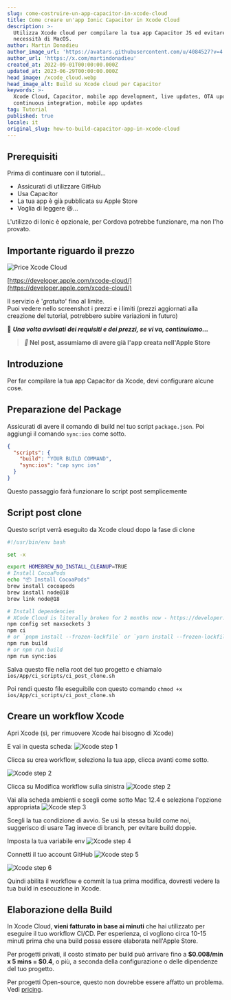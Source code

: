 ```yaml
---
slug: come-costruire-un-app-capacitor-in-xcode-cloud
title: Come creare un'app Ionic Capacitor in Xcode Cloud
description: >-
  Utilizza Xcode cloud per compilare la tua app Capacitor JS ed evitare la
  necessità di MacOS.
author: Martin Donadieu
author_image_url: 'https://avatars.githubusercontent.com/u/4084527?v=4'
author_url: 'https://x.com/martindonadieu'
created_at: 2022-09-01T00:00:00.000Z
updated_at: 2023-06-29T00:00:00.000Z
head_image: /xcode_cloud.webp
head_image_alt: Build su Xcode cloud per Capacitor
keywords: >-
  Xcode Cloud, Capacitor, mobile app development, live updates, OTA updates,
  continuous integration, mobile app updates
tag: Tutorial
published: true
locale: it
original_slug: how-to-build-capacitor-app-in-xcode-cloud
---
```

## Prerequisiti

Prima di continuare con il tutorial...

-   Assicurati di utilizzare GitHub
-   Usa Capacitor
-   La tua app è già pubblicata su Apple Store
-   Voglia di leggere 😆...

L'utilizzo di Ionic è opzionale, per Cordova potrebbe funzionare, ma non l'ho provato.

## Importante riguardo il prezzo

![Price Xcode Cloud](/xcode_cloud_price.webp)

[https://developer.apple.com/xcode-cloud/](https://developer.apple.com/xcode-cloud/)

Il servizio è '_gratuito_' fino al limite.  
Puoi vedere nello screenshot i prezzi e i limiti (prezzi aggiornati alla creazione del tutorial, potrebbero subire variazioni in futuro)

🔴 **_Una volta avvisati dei requisiti e dei prezzi, se vi va, continuiamo..._**

> **_📣_ Nel post, assumiamo di avere già l'app creata nell'Apple Store**

## Introduzione

Per far compilare la tua app Capacitor da Xcode, devi configurare alcune cose.

## Preparazione del Package

Assicurati di avere il comando di build nel tuo script `package.json`.
Poi aggiungi il comando `sync:ios` come sotto.

```json
{
  "scripts": {
    "build": "YOUR BUILD COMMAND",
    "sync:ios": "cap sync ios"
  }
}
```
Questo passaggio farà funzionare lo script post semplicemente

## Script post clone
Questo script verrà eseguito da Xcode cloud dopo la fase di clone

```bash
#!/usr/bin/env bash

set -x

export HOMEBREW_NO_INSTALL_CLEANUP=TRUE
# Install CocoaPods
echo "📦 Install CocoaPods"
brew install cocoapods
brew install node@18
brew link node@18

# Install dependencies
# XCode Cloud is literally broken for 2 months now - https://developer.apple.com/forums/thread/738136?answerId=774510022#774510022
npm config set maxsockets 3
npm ci
# or `pnpm install --frozen-lockfile` or `yarn install --frozen-lockfile` or bun install
npm run build 
# or npm run build
npm run sync:ios
```

Salva questo file nella root del tuo progetto e chiamalo `ios/App/ci_scripts/ci_post_clone.sh`

Poi rendi questo file eseguibile con questo comando `chmod +x ios/App/ci_scripts/ci_post_clone.sh`

## Creare un workflow Xcode

Apri Xcode (sì, per rimuovere Xcode hai bisogno di Xcode)

E vai in questa scheda:
![Xcode step 1](/xcode_step_1.webp)

Clicca su crea workflow, seleziona la tua app, clicca avanti come sotto.

![Xcode step 2](/xcode_step_2.webp)

Clicca su Modifica workflow sulla sinistra
![Xcode step 2](/xcode_step_3.webp)

Vai alla scheda ambienti e scegli come sotto Mac 12.4 e seleziona l'opzione appropriata
![Xcode step 3](/xcode_step_3.webp)

Scegli la tua condizione di avvio.
Se usi la stessa build come noi, suggerisco di usare Tag invece di branch, per evitare build doppie.

Imposta la tua variabile env
![Xcode step 4](/xcode_step_4.webp)

Connetti il tuo account GitHub
![Xcode step 5](/xcode_step_5.webp)

![Xcode step 6](/xcode_step_6.webp)

Quindi abilita il workflow e commit la tua prima modifica, dovresti vedere la tua build in esecuzione in Xcode.

## **Elaborazione della Build**

In Xcode Cloud, **vieni fatturato in base ai minuti** che hai utilizzato per eseguire il tuo workflow CI/CD. Per esperienza, ci vogliono circa 10-15 minuti prima che una build possa essere elaborata nell'Apple Store.

Per progetti privati, il costo stimato per build può arrivare fino a **$0.008/min x 5 mins = $0.4**, o più, a seconda della configurazione o delle dipendenze del tuo progetto.

Per progetti Open-source, questo non dovrebbe essere affatto un problema. Vedi [pricing](https://github.com/pricing/).
